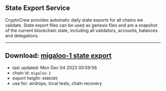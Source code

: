 ## State Export Service
CryptoCrew provides automatic daily state exports for all chains we validate. State export files can be used as genesis files and are a snapshot of the current blockchain state, including all validators, accounts, balances and delegations.

---
**Download: [migaloo-1 state export](https://dl.ccvalidators.com/SERVICE/migaloo/migaloo-1_export_4406505.json)**
---

- last updated: Mon Dec 04 2023 00:59:56
- chain id: `migaloo-1`
- export height: `4406505`
- use for: airdrops, local tests, chain recovery
